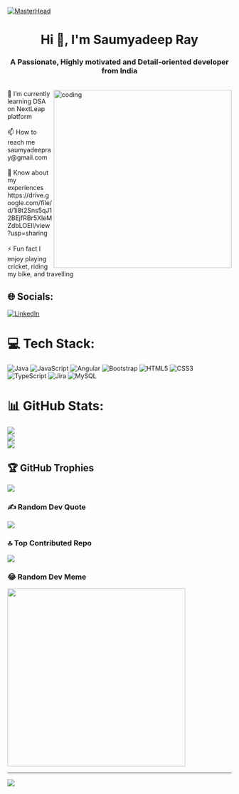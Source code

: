 [![MasterHead](https://github.com/Anmol-Baranwal/Cool-GIFs-For-GitHub/assets/74038190/9be4d344-6782-461a-b5a6-32a07bf7b34e)](https://saumyadeepray.io)

<h1 align="center">Hi 👋, I'm Saumyadeep Ray</h1>
<h3 align="center">A Passionate, Highly motivated and Detail-oriented developer from India</h3>
<br> <img align = "right" alt = "coding" width = "400" src = "https://aniyuki.com/wp-content/uploads/2022/05/aniyuki-anya-spy-x-family-12.gif">
🌱 I’m currently learning DSA on NextLeap platform<br><br>📫 How to reach me saumyadeepray@gmail.com<br><br>📄 Know about my experiences https://drive.google.com/file/d/1i8t2Sns5qJ12BEjfRBr5XleMZdbLOElI/view?usp=sharing<br><br>⚡ Fun fact I enjoy playing cricket, riding my bike, and travelling


## 🌐 Socials:
[![LinkedIn](https://img.shields.io/badge/LinkedIn-%230077B5.svg?logo=linkedin&logoColor=white)](https://linkedin.com/in/saumyadeep-ray) 

# 💻 Tech Stack:
![Java](https://img.shields.io/badge/java-%23ED8B00.svg?style=for-the-badge&logo=java&logoColor=white) ![JavaScript](https://img.shields.io/badge/javascript-%23323330.svg?style=for-the-badge&logo=javascript&logoColor=%23F7DF1E) ![Angular](https://img.shields.io/badge/angular-%23DD0031.svg?style=for-the-badge&logo=angular&logoColor=white) ![Bootstrap](https://img.shields.io/badge/bootstrap-%23563D7C.svg?style=for-the-badge&logo=bootstrap&logoColor=white) ![HTML5](https://img.shields.io/badge/html5-%23E34F26.svg?style=for-the-badge&logo=html5&logoColor=white) ![CSS3](https://img.shields.io/badge/css3-%231572B6.svg?style=for-the-badge&logo=css3&logoColor=white) ![TypeScript](https://img.shields.io/badge/typescript-%23007ACC.svg?style=for-the-badge&logo=typescript&logoColor=white) ![Jira](https://img.shields.io/badge/jira-%230A0FFF.svg?style=for-the-badge&logo=jira&logoColor=white) ![MySQL](https://img.shields.io/badge/mysql-%2300f.svg?style=for-the-badge&logo=mysql&logoColor=white)
# 📊 GitHub Stats:
![](https://github-readme-stats.vercel.app/api?username=SaumyadeepRay&theme=dark&hide_border=false&include_all_commits=true&count_private=true)<br/>
![](https://github-readme-streak-stats.herokuapp.com/?user=SaumyadeepRay&theme=dark&hide_border=false)<br/>
![](https://github-readme-stats.vercel.app/api/top-langs/?username=SaumyadeepRay&theme=dark&hide_border=false&include_all_commits=true&count_private=true&layout=compact)

## 🏆 GitHub Trophies
![](https://github-profile-trophy.vercel.app/?username=SaumyadeepRay&theme=radical&no-frame=false&no-bg=false&margin-w=4)

### ✍️ Random Dev Quote
![](https://quotes-github-readme.vercel.app/api?type=horizontal&theme=radical)

### 🔝 Top Contributed Repo
![](https://github-contributor-stats.vercel.app/api?username=SaumyadeepRay&limit=5&theme=dark&combine_all_yearly_contributions=true)

### 😂 Random Dev Meme
<img src='https://randommeme-five.vercel.app/' style="height: 400px;"/>

---
[![](https://visitcount.itsvg.in/api?id=SaumyadeepRay&icon=0&color=0)](https://visitcount.itsvg.in)

<!-- Proudly created with GPRM ( https://gprm.itsvg.in ) -->
